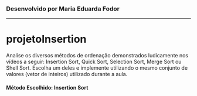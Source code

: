 ### Desenvolvido por Maria Eduarda Fodor
<hr>

# projetoInsertion

Analise os diversos métodos de ordenação demonstrados ludicamente nos vídeos a seguir: Insertion Sort, Quick Sort, Selection Sort, Merge Sort ou Shell Sort. Escolha um deles e implemente utilizando o mesmo conjunto de valores (vetor de inteiros) utilizado durante a aula.

#### Método Escolhido: Insertion Sort

